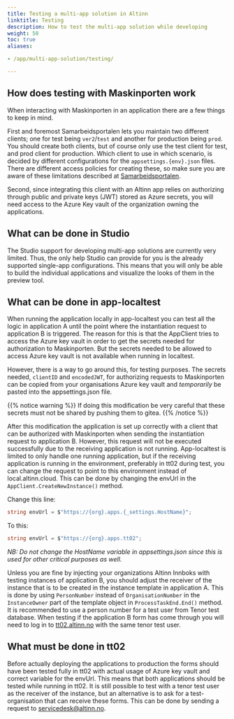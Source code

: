 ```yaml
---
title: Testing a multi-app solution in Altinn
linktitle: Testing
description: How to test the multi-app solution while developing
weight: 50
toc: true
aliases:

- /app/multi-app-solution/testing/

---
```


## How does testing with Maskinporten work

When interacting with Maskinporten in an application there are a few things to keep in mind.

First and foremost Samarbeidsportalen lets you maintain two different clients; one for test being `ver2`/`test` and
another for
production
being `prod`. You should create both clients, but of course only use the test client for test, and prod client for
production. Which client to use in which scenario, is decided by different configurations for
the `appsettings.{env}.json` files. There are different access policies for creating these, so make sure you are aware
of these limitations
described
at [Samarbeidsportalen](https://docs.digdir.no/docs/Maskinporten/maskinporten_sjolvbetjening_web#innlogging-og-tilgang).

Second, since integrating this client with an Altinn app relies on authorizing through public and private keys (JWT)
stored as Azure secrets, you will need access to the Azure Key vault of the organization owning the applications.

## What can be done in Studio

The Studio support for developing multi-app solutions are currently very limited. Thus, the only help Studio can provide
for you is the already supported single-app configurations.
This means that you will only be able to build the individual applications and visualize the looks of them in the
preview tool.

## What can be done in app-localtest

When running the application locally in app-localtest you can test all the logic in application A until
the point where the instantiation request to application B is triggered. The reason for this is that the AppClient tries
to access the
Azure key vault in order to get the secrets needed for authorization to Maskinporten. But the secrets needed to be
allowed to access Azure key vault is not available when running in localtest.

However, there is a way to go around this, for testing purposes. The secrets needed, `clientID` and `encodedJWT`, for
authorizing requests to
Maskinporten can be copied from your organisations Azure key vault and *temporarily* be pasted into the appsettings.json
file.

{{% notice warning %}}
If doing this modification be very careful that these secrets must not be shared by pushing them to gitea.
{{% /notice %}}

After this modification the application is set up correctly with a client that can be
authorized with Maskinporten when sending the instantiation request to application B. However, this request will not
be executed successfully due to the receiving application is not
running. App-localtest is limited to only handle one running application, but if the receiving application is running in
the environment, preferably in tt02 during test, you can change the request to point to this environment instead of
local.altinn.cloud. This can be done by changing the envUrl in the `AppClient.CreateNewInstance()` method.

Change this line:

```csharp
string envUrl = $"https://{org}.apps.{_settings.HostName}";
```

To this:

```csharp
string envUrl = $"https://{org}.apps.tt02";
```

_NB: Do not change the HostName variable in appsettings.json since this is used for other critical purposes as well._

Unless you are fine by injecting your organizations Altinn Innboks with testing instances of application B, you
should adjust the receiver of the instance that is to be created in the instance template in application A. This is
done by using `PersonNumber` instead of `OrganisationNumber` in the `InstanceOwner` part of the template object
in `ProcessTaskEnd.End()` method. It is recommended to use a person number for a test user from Tenor test database.
When testing if the application B form has come through you will need to log in
to [tt02.altinn.no](https://tt02.altinn.no/)
with the same tenor test user.

## What must be done in tt02

Before actually deploying the applications to production the forms should have been tested fully in tt02 with actual
usage of Azure key vault and correct variable for the envUrl. This means that both applications should be tested while
running in tt02. It is still possible to test with a tenor test user as the receiver of the instance, but an alternative
is to ask for a test-organisation that can receive these forms. This can be done by sending a request to
servicedesk@altinn.no.
